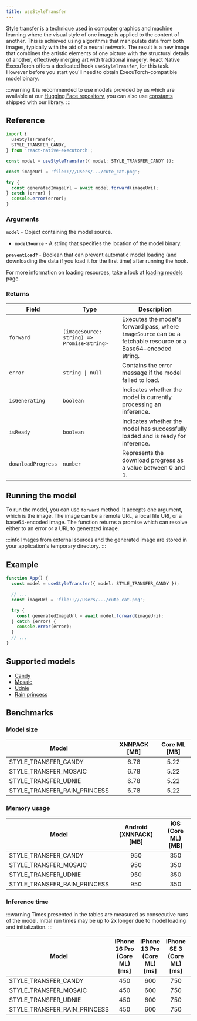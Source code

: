 ```yaml
---
title: useStyleTransfer
---
```


Style transfer is a technique used in computer graphics and machine learning where the visual style of one image is applied to the content of another. This is achieved using algorithms that manipulate data from both images, typically with the aid of a neural network. The result is a new image that combines the artistic elements of one picture with the structural details of another, effectively merging art with traditional imagery. React Native ExecuTorch offers a dedicated hook `useStyleTransfer`, for this task. However before you start you'll need to obtain ExecuTorch-compatible model binary.

:::warning
It is recommended to use models provided by us which are available at our [Hugging Face repository](https://huggingface.co/collections/software-mansion/style-transfer-68d0eab2b0767a20e7efeaf5), you can also use [constants](https://github.com/software-mansion/react-native-executorch/blob/main/packages/react-native-executorch/src/constants/modelUrls.ts) shipped with our library.
:::

## Reference

```typescript
import {
  useStyleTransfer,
  STYLE_TRANSFER_CANDY,
} from 'react-native-executorch';

const model = useStyleTransfer({ model: STYLE_TRANSFER_CANDY });

const imageUri = 'file::///Users/.../cute_cat.png';

try {
  const generatedImageUrl = await model.forward(imageUri);
} catch (error) {
  console.error(error);
}
```

### Arguments

**`model`** - Object containing the model source.

- **`modelSource`** - A string that specifies the location of the model binary.

**`preventLoad?`** - Boolean that can prevent automatic model loading (and downloading the data if you load it for the first time) after running the hook.

For more information on loading resources, take a look at [loading models](../../01-fundamentals/02-loading-models.md) page.

### Returns

| Field              | Type                                       | Description                                                                                                    |
| ------------------ | ------------------------------------------ | -------------------------------------------------------------------------------------------------------------- |
| `forward`          | `(imageSource: string) => Promise<string>` | Executes the model's forward pass, where `imageSource` can be a fetchable resource or a Base64-encoded string. |
| `error`            | <code>string &#124; null</code>            | Contains the error message if the model failed to load.                                                        |
| `isGenerating`     | `boolean`                                  | Indicates whether the model is currently processing an inference.                                              |
| `isReady`          | `boolean`                                  | Indicates whether the model has successfully loaded and is ready for inference.                                |
| `downloadProgress` | `number`                                   | Represents the download progress as a value between 0 and 1.                                                   |

## Running the model

To run the model, you can use `forward` method. It accepts one argument, which is the image. The image can be a remote URL, a local file URI, or a base64-encoded image. The function returns a promise which can resolve either to an error or a URL to generated image.

:::info
Images from external sources and the generated image are stored in your application's temporary directory.
:::

## Example

```typescript
function App() {
  const model = useStyleTransfer({ model: STYLE_TRANSFER_CANDY });

  // ...
  const imageUri = 'file::///Users/.../cute_cat.png';

  try {
    const generatedImageUrl = await model.forward(imageUri);
  } catch (error) {
    console.error(error);
  }
  // ...
}
```

## Supported models

- [Candy](https://github.com/pytorch/examples/tree/main/fast_neural_style)
- [Mosaic](https://github.com/pytorch/examples/tree/main/fast_neural_style)
- [Udnie](https://github.com/pytorch/examples/tree/main/fast_neural_style)
- [Rain princess](https://github.com/pytorch/examples/tree/main/fast_neural_style)

## Benchmarks

### Model size

| Model                        | XNNPACK [MB] | Core ML [MB] |
| ---------------------------- | :----------: | :----------: |
| STYLE_TRANSFER_CANDY         |     6.78     |     5.22     |
| STYLE_TRANSFER_MOSAIC        |     6.78     |     5.22     |
| STYLE_TRANSFER_UDNIE         |     6.78     |     5.22     |
| STYLE_TRANSFER_RAIN_PRINCESS |     6.78     |     5.22     |

### Memory usage

| Model                        | Android (XNNPACK) [MB] | iOS (Core ML) [MB] |
| ---------------------------- | :--------------------: | :----------------: |
| STYLE_TRANSFER_CANDY         |          950           |        350         |
| STYLE_TRANSFER_MOSAIC        |          950           |        350         |
| STYLE_TRANSFER_UDNIE         |          950           |        350         |
| STYLE_TRANSFER_RAIN_PRINCESS |          950           |        350         |

### Inference time

:::warning
Times presented in the tables are measured as consecutive runs of the model. Initial run times may be up to 2x longer due to model loading and initialization.
:::

| Model                        | iPhone 16 Pro (Core ML) [ms] | iPhone 13 Pro (Core ML) [ms] | iPhone SE 3 (Core ML) [ms] | Samsung Galaxy S24 (XNNPACK) [ms] | OnePlus 12 (XNNPACK) [ms] |
| ---------------------------- | :--------------------------: | :--------------------------: | :------------------------: | :-------------------------------: | :-----------------------: |
| STYLE_TRANSFER_CANDY         |             450              |             600              |            750             |               1650                |           1800            |
| STYLE_TRANSFER_MOSAIC        |             450              |             600              |            750             |               1650                |           1800            |
| STYLE_TRANSFER_UDNIE         |             450              |             600              |            750             |               1650                |           1800            |
| STYLE_TRANSFER_RAIN_PRINCESS |             450              |             600              |            750             |               1650                |           1800            |
